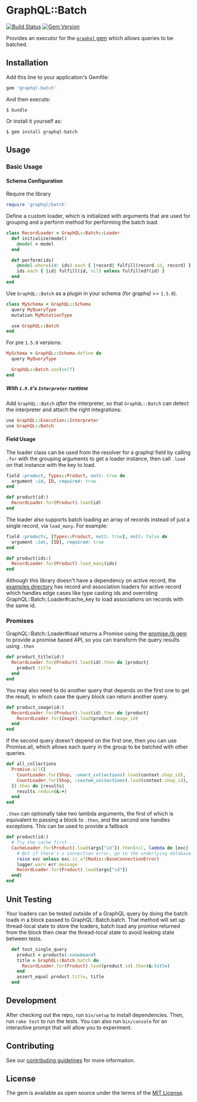 # GraphQL::Batch

[![Build Status](https://travis-ci.org/Shopify/graphql-batch.svg?branch=master)](https://travis-ci.org/Shopify/graphql-batch)
[![Gem Version](https://badge.fury.io/rb/graphql-batch.svg)](https://rubygems.org/gems/graphql-batch)

Provides an executor for the [`graphql` gem](https://github.com/rmosolgo/graphql-ruby) which allows queries to be batched.

## Installation

Add this line to your application's Gemfile:

```ruby
gem 'graphql-batch'
```

And then execute:

    $ bundle

Or install it yourself as:

    $ gem install graphql-batch

## Usage

### Basic Usage

#### Schema Configuration

Require the library

```ruby
require 'graphql/batch'
```

Define a custom loader, which is initialized with arguments that are used for grouping and a perform method for performing the batch load.

```ruby
class RecordLoader < GraphQL::Batch::Loader
  def initialize(model)
    @model = model
  end

  def perform(ids)
    @model.where(id: ids).each { |record| fulfill(record.id, record) }
    ids.each { |id| fulfill(id, nil) unless fulfilled?(id) }
  end
end
```

Use `GraphQL::Batch` as a plugin in your schema (for graphql >= `1.5.0`).

```ruby
class MySchema < GraphQL::Schema
  query MyQueryType
  mutation MyMutationType

  use GraphQL::Batch
end
```

For pre `1.5.0` versions:

```ruby
MySchema = GraphQL::Schema.define do
  query MyQueryType

  GraphQL::Batch.use(self)
end
```

##### With `1.9.0`'s `Interpreter` runtime

Add `GraphQL::Batch` _after_ the interpreter, so that `GraphQL::Batch` can detect the interpreter and attach the right integrations:

```ruby
use GraphQL::Execution::Interpreter
use GraphQL::Batch
```

#### Field Usage

The loader class can be used from the resolver for a graphql field by calling `.for` with the grouping arguments to get a loader instance, then call `.load` on that instance with the key to load.

```ruby
field :product, Types::Product, null: true do
  argument :id, ID, required: true
end

def product(id:)
  RecordLoader.for(Product).load(id)
end
```

The loader also supports batch loading an array of records instead of just a single record, via `load_many`. For example:

```ruby
field :products, [Types::Product, null: true], null: false do
  argument :ids, [ID], required: true
end

def product(ids:)
  RecordLoader.for(Product).load_many(ids)
end
```

Although this library doesn't have a dependency on active record,
the [examples directory](examples) has record and association loaders
for active record which handles edge cases like type casting ids
and overriding GraphQL::Batch::Loader#cache_key to load associations
on records with the same id.

### Promises

GraphQL::Batch::Loader#load returns a Promise using the [promise.rb gem](https://rubygems.org/gems/promise.rb) to provide a promise based API, so you can transform the query results using `.then`

```ruby
def product_title(id:)
  RecordLoader.for(Product).load(id).then do |product|
    product.title
  end
end
```

You may also need to do another query that depends on the first one to get the result, in which case the query block can return another query.

```ruby
def product_image(id:)
  RecordLoader.for(Product).load(id).then do |product|
    RecordLoader.for(Image).load(product.image_id)
  end
end
```

If the second query doesn't depend on the first one, then you can use Promise.all, which allows each query in the group to be batched with other queries.

```ruby
def all_collections
  Promise.all([
    CountLoader.for(Shop, :smart_collections).load(context.shop_id),
    CountLoader.for(Shop, :custom_collections).load(context.shop_id),
  ]).then do |results|
    results.reduce(&:+)
  end
end
```

`.then` can optionally take two lambda arguments, the first of which is equivalent to passing a block to `.then`, and the second one handles exceptions.  This can be used to provide a fallback

```ruby
def product(id:)
  # Try the cache first ...
  CacheLoader.for(Product).load(args["id"]).then(nil, lambda do |exc|
    # But if there's a connection error, go to the underlying database
    raise exc unless exc.is_a?(Redis::BaseConnectionError)
    logger.warn err.message
    RecordLoader.for(Product).load(args["id"])
  end)
end
```

## Unit Testing

Your loaders can be tested outside of a GraphQL query by doing the
batch loads in a block passed to GraphQL::Batch.batch.  That method
will set up thread-local state to store the loaders, batch load any
promise returned from the block then clear the thread-local state
to avoid leaking state between tests.

```ruby
  def test_single_query
    product = products(:snowboard)
    title = GraphQL::Batch.batch do
      RecordLoader.for(Product).load(product.id).then(&:title)
    end
    assert_equal product.title, title
  end
```

## Development

After checking out the repo, run `bin/setup` to install dependencies. Then, run `rake test` to run the tests. You can also run `bin/console` for an interactive prompt that will allow you to experiment.

## Contributing

See our [contributing guidelines](CONTRIBUTING.md) for more information.

## License

The gem is available as open source under the terms of the [MIT License](http://opensource.org/licenses/MIT).
